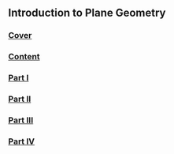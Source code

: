 ## Introduction to Plane Geometry
### [Cover](https://rozen-f.github.io/Cover.pdf)
### [Content](https://rozen-f.github.io/Content.pdf)
### [Part I](https://rozen-f.github.io/Part%20I.pdf)
### [Part II](https://rozen-f.github.io/Part%20II.pdf)
### [Part III](https://rozen-f.github.io/Part%20III.pdf)
### [Part IV](https://rozen-f.github.io/Part%20IV.pdf)
